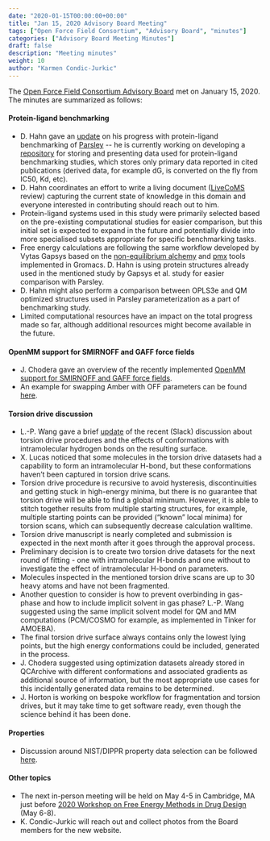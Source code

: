 ```yaml
---
date: "2020-01-15T00:00:00+00:00"
title: "Jan 15, 2020 Advisory Board Meeting"
tags: ["Open Force Field Consortium", "Advisory Board", "minutes"]
categories: ["Advisory Board Meeting Minutes"]
draft: false
description: "Meeting minutes"
weight: 10
author: "Karmen Condic-Jurkic"
---
```


The [Open Force Field Consortium Advisory Board](https://openforcefield.org/about/organization/#open-force-field-consortium) met on January 15, 2020.
The minutes are summarized as follows:

#### Protein-ligand benchmarking

* D. Hahn gave an [update](2020-01-15-PLBenchmark-Update-David-Hahn.pdf) on his progress with protein-ligand benchmarking of [Parsley](https://github.com/openforcefield/openforcefields) -- he is currently working on developing a [repository](https://github.com/openforcefield/PLBenchmarks) for storing and presenting data used for protein-ligand benchmarking studies, which stores only primary data reported in cited publications (derived data, for example dG, is converted on the fly from IC50, Kd, etc).
* D. Hahn coordinates an effort to write a living document ([LiveCoMS](https://www.livecomsjournal.org/) review) capturing the current state of knowledge in this domain and everyone interested in contributing should reach out to him.
* Protein-ligand systems used in this study were primarily selected based on the pre-existing computational studies for easier comparison, but this initial set is expected to expand in the future and potentially divide into more specialised subsets appropriate for specific benchmarking tasks.
* Free energy calculations are following the same workflow developed by Vytas Gapsys based on the [non-equilibrium alchemy](https://pubs.rsc.org/en/content/articlehtml/2020/sc/c9sc03754c) and [pmx](https://onlinelibrary.wiley.com/doi/full/10.1002/jcc.23804) tools implemented in Gromacs. D. Hahn is using protein structures already used in the mentioned study by Gapsys et al. study for easier comparison with Parsley.
* D. Hahn might also perform a comparison between OPLS3e and QM optimized structures used in Parsley parameterization as a part of benchmarking study.
* Limited computational resources have an impact on the total progress made so far, although additional resources might become available in the future.


#### OpenMM support for SMIRNOFF and GAFF force fields
* J. Chodera gave an overview of the recently implemented [OpenMM support for SMIRNOFF and GAFF force fields](https://github.com/openmm/openmm-forcefields).
* An example for swapping Amber with OFF parameters can be found [here](https://github.com/openforcefield/openforcefield/tree/master/examples/swap_amber_parameters).


#### Torsion drive discussion

* L.-P. Wang gave a brief [update](2020-01-15-torsiondrive-discusion-LPWang.pdf) of the recent (Slack) discussion about torsion drive procedures and the effects of conformations with intramolecular hydrogen bonds on the resulting surface.
* X. Lucas noticed that some molecules in the torsion drive datasets had a capability to form an intramolecular H-bond, but these conformations haven’t been captured in torsion drive scans.
* Torsion drive procedure is recursive to avoid hysteresis, discontinuities and getting stuck in high-energy minima, but there is no guarantee that torsion drive will be able to find a global minimum. However, it is able to stitch together results from multiple starting structures, for example, multiple starting points can be provided (“known” local minima) for torsion scans, which can subsequently decrease calculation walltime.
* Torsion drive manuscript is nearly completed and submission is expected in the next month after it goes through the approval process.
* Preliminary decision is to create two torsion drive datasets for the next round of fitting - one with intramolecular H-bonds and one without to investigate the effect of intramolecular H-bond on parameters.
* Molecules inspected in the mentioned torsion drive scans are up to 30 heavy atoms and have not been fragmented.
* Another question to consider is how to prevent overbinding in gas-phase and how to include implicit solvent in gas phase? L.-P. Wang suggested using the same implicit solvent model for QM and MM computations (PCM/COSMO for example, as implemented in Tinker for AMOEBA).
* The final torsion drive surface always contains only the lowest lying points, but the high energy conformations could be included, generated in the process.
* J. Chodera suggested using optimization datasets already stored in QCArchive with different conformations and associated gradients as additional source of information, but the most appropriate use cases for this incidentally generated data remains to be determined.
* J. Horton is working on bespoke workflow for fragmentation and torsion drives, but it may take time to get software ready, even though the science behind it has been done.


#### Properties

* Discussion around NIST/DIPPR property data selection can be followed [here](https://github.com/openforcefield/nistdataselection/issues/12).


#### Other topics

* The next in-person meeting will be held on May 4-5 in Cambridge, MA just before [2020 Workshop on Free Energy Methods in Drug Design](http://www.alchemistry.org/wiki/2020_Workshop_on_Free_Energy_Methods_in_Drug_Design) (May 6-8).
* K. Condic-Jurkic will reach out and collect photos from the Board members for the new website.

